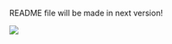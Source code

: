 README file will be made in next version!

<a href="https://codeclimate.com/github/Stepan19999993/frontend-project-11/maintainability"><img src="https://api.codeclimate.com/v1/badges/c68d1f9fda767dbf3d35/maintainability" /></a>
